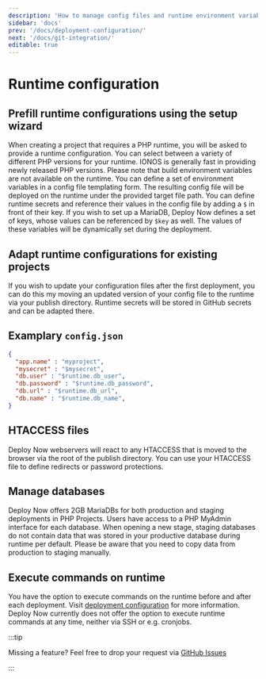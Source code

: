 ```yaml
---
description: 'How to manage config files and runtime environment variables in Deploy Now.'
sidebar: 'docs'
prev: '/docs/deployment-configuration/'
next: '/docs/git-integration/'
editable: true
---
```


# Runtime configuration

## Prefill runtime configurations using the setup wizard

When creating a project that requires a PHP runtime, you will be asked to provide a runtime configuration. You can select between a variety of different PHP versions for your runtime. IONOS is generally fast in providing newly released PHP versions. Please note that build environment variables are not available on the runtime. You can define a set of environment variables in a config file templating form. The resulting config file will be deployed on the runtime under the provided target file path. You can define runtime secrets and reference their values in the config file by adding a `$` in front of their key. If you wish to set up a MariaDB, Deploy Now defines a set of keys, whose values can be referenced by `$key` as well. The values of these variables will be dynamically set during the deployment.

## Adapt runtime configurations for existing projects

If you wish to update your configuration files after the first deployment, you can do this my moving an updated version of your config file to the runtime via your publish directory. Runtime secrets will be stored in GitHub secrets and can be adapted there. 


## Examplary `config.json`


``` json
{
  "app.name" : "myproject",
  "mysecret" : "$mysecret",
  "db.user" : "$runtime.db_user",
  "db.password" : "$runtime.db_password",
  "db.url" : "$runtime.db_url",
  "db.name" : "$runtime.db_name",
}
```

## HTACCESS files

Deploy Now webservers will react to any HTACCESS that is moved to the browser via the root of the publish directory. You can use your HTACCESS file to define redirects or password protections.

## Manage databases

Deploy Now offers 2GB MariaDBs for both production and staging deployments in PHP Projects. Users have access to a PHP MyAdmin interface for each database. When opening a new stage, staging databases do not contain data that was stored in your productive database during runtime per default. Please be aware that you need to copy data from production to staging manually.

## Execute commands on runtime

You have the option to execute commands on the runtime before and after each deployment. Visit [deployment configuration](/docs/deployment-configuration) for more information. Deploy Now currently does not offer the option to execute runtime commands at any time, neither via SSH or e.g. cronjobs. 

:::tip 

Missing a feature? Feel free to drop your request via [GitHub Issues](https://github.com/ionos-deploy-now/ionos-deploy-now/issues/new/choose)

:::



